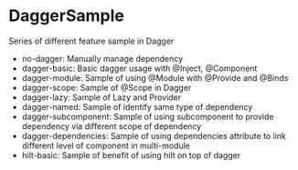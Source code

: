 # DaggerSample

Series of different feature sample in Dagger

- no-dagger: Manually manage dependency
- dagger-basic: Basic dagger usage with @Inject, @Component
- dagger-module: Sample of using @Module with @Provide and @Binds
- dagger-scope: Sample of @Scope in Dagger
- dagger-lazy: Sample of Lazy and Provider
- dagger-named: Sample of identify same type of dependency
- dagger-subcomponent: Sample of using subcomponent to provide dependency via different scope of dependency
- dagger-dependencies: Sample of using dependencies attribute to link different level of component in multi-module
- hilt-basic: Sample of benefit of using hilt on top of dagger
  